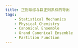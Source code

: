 ```yaml
---
title: 正则系综与巨正则系综的导出
tags:
	- Statistical Mechanics
	- Physical Chemistry
	- Canonical Ensemble
	- Grand Canonical Ensemble
	- Partition Function
---
```


